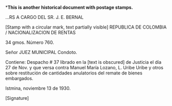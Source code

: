 ***This is another historical document with postage stamps.**

...RS A CARGO DEL SR. J. E. BERNAL

[Stamp with a circular mark, text partially visible] REPUBLICA DE COLOMBIA / NACIONALIZACION DE RENTAS

34 gmos. Número 760.

Señor
JUEZ MUNICIPAL
Condoto.

Contiene: Despacho # 37 librado en la [text is obscured] de Justicia el día 27 de Nov. y que versa contra Manuel María Lozano, L. Uribe Uribe y otros sobre restitución de cantidades anulatorios del remate de bienes embargados.

Istmina, noviembre 13 de 1930.

[Signature]